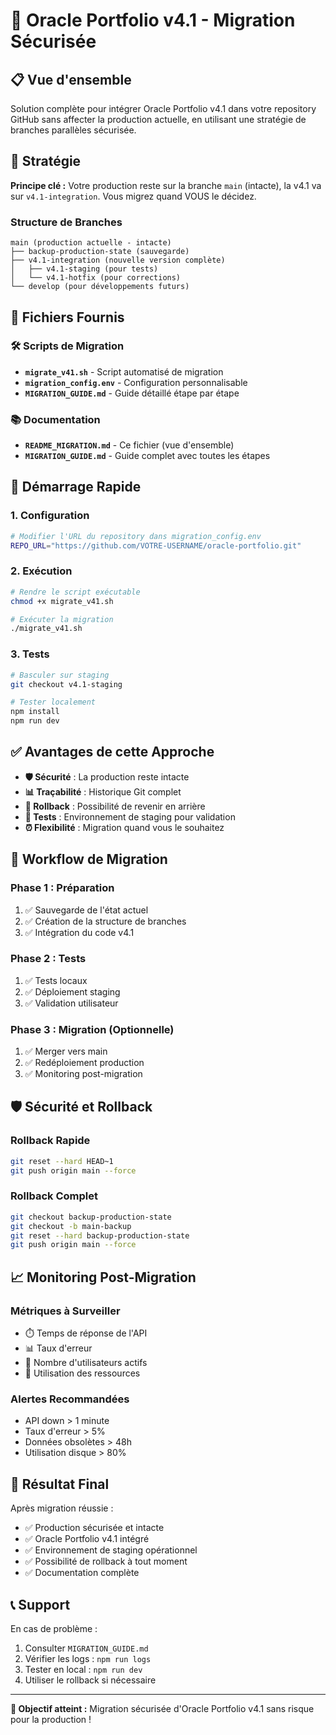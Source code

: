 # 🚀 Oracle Portfolio v4.1 - Migration Sécurisée

## 📋 Vue d'ensemble

Solution complète pour intégrer Oracle Portfolio v4.1 dans votre repository GitHub sans affecter la production actuelle, en utilisant une stratégie de branches parallèles sécurisée.

## 🎯 Stratégie

**Principe clé :** Votre production reste sur la branche `main` (intacte), la v4.1 va sur `v4.1-integration`. Vous migrez quand VOUS le décidez.

### Structure de Branches
```
main (production actuelle - intacte)
├── backup-production-state (sauvegarde)
├── v4.1-integration (nouvelle version complète)
│   ├── v4.1-staging (pour tests)
│   └── v4.1-hotfix (pour corrections)
└── develop (pour développements futurs)
```

## 📁 Fichiers Fournis

### 🛠️ Scripts de Migration
- **`migrate_v41.sh`** - Script automatisé de migration
- **`migration_config.env`** - Configuration personnalisable
- **`MIGRATION_GUIDE.md`** - Guide détaillé étape par étape

### 📚 Documentation
- **`README_MIGRATION.md`** - Ce fichier (vue d'ensemble)
- **`MIGRATION_GUIDE.md`** - Guide complet avec toutes les étapes

## 🚀 Démarrage Rapide

### 1. Configuration
```bash
# Modifier l'URL du repository dans migration_config.env
REPO_URL="https://github.com/VOTRE-USERNAME/oracle-portfolio.git"
```

### 2. Exécution
```bash
# Rendre le script exécutable
chmod +x migrate_v41.sh

# Exécuter la migration
./migrate_v41.sh
```

### 3. Tests
```bash
# Basculer sur staging
git checkout v4.1-staging

# Tester localement
npm install
npm run dev
```

## ✅ Avantages de cette Approche

- **🛡️ Sécurité** : La production reste intacte
- **📊 Traçabilité** : Historique Git complet
- **🔄 Rollback** : Possibilité de revenir en arrière
- **🧪 Tests** : Environnement de staging pour validation
- **⏰ Flexibilité** : Migration quand vous le souhaitez

## 🔄 Workflow de Migration

### Phase 1 : Préparation
1. ✅ Sauvegarde de l'état actuel
2. ✅ Création de la structure de branches
3. ✅ Intégration du code v4.1

### Phase 2 : Tests
1. ✅ Tests locaux
2. ✅ Déploiement staging
3. ✅ Validation utilisateur

### Phase 3 : Migration (Optionnelle)
1. ✅ Merger vers main
2. ✅ Redéploiement production
3. ✅ Monitoring post-migration

## 🛡️ Sécurité et Rollback

### Rollback Rapide
```bash
git reset --hard HEAD~1
git push origin main --force
```

### Rollback Complet
```bash
git checkout backup-production-state
git checkout -b main-backup
git reset --hard backup-production-state
git push origin main --force
```

## 📈 Monitoring Post-Migration

### Métriques à Surveiller
- ⏱️ Temps de réponse de l'API
- 📊 Taux d'erreur
- 👥 Nombre d'utilisateurs actifs
- 💾 Utilisation des ressources

### Alertes Recommandées
- API down > 1 minute
- Taux d'erreur > 5%
- Données obsolètes > 48h
- Utilisation disque > 80%

## 🎉 Résultat Final

Après migration réussie :
- ✅ Production sécurisée et intacte
- ✅ Oracle Portfolio v4.1 intégré
- ✅ Environnement de staging opérationnel
- ✅ Possibilité de rollback à tout moment
- ✅ Documentation complète

## 📞 Support

En cas de problème :
1. Consulter `MIGRATION_GUIDE.md`
2. Vérifier les logs : `npm run logs`
3. Tester en local : `npm run dev`
4. Utiliser le rollback si nécessaire

---

**🎯 Objectif atteint :** Migration sécurisée d'Oracle Portfolio v4.1 sans risque pour la production ! 
